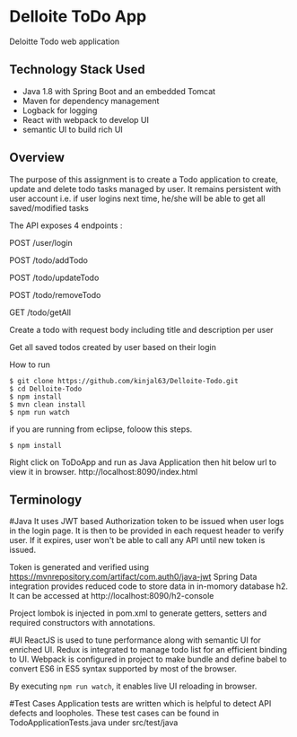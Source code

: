 # Delloite ToDo App
Deloitte Todo web application

## Technology Stack Used
* Java 1.8 with Spring Boot and an embedded Tomcat
* Maven for dependency management
* Logback for logging
* React with webpack to develop UI
* semantic UI to build rich UI

## Overview
The purpose of this assignment is to create a Todo application to create, update and delete todo tasks managed by user.
It remains persistent with user account i.e. if user logins next time, he/she will be able to get all saved/modified tasks

The API exposes 4 endpoints :

POST /user/login

POST /todo/addTodo

POST /todo/updateTodo

POST /todo/removeTodo

GET /todo/getAll

Create a todo with request body including title and description per user

Get all saved todos created by user based on their login

How to run
```
$ git clone https://github.com/kinjal63/Delloite-Todo.git
$ cd Delloite-Todo
$ npm install
$ mvn clean install
$ npm run watch
```

if you are running from eclipse, foloow this steps.
```
$ npm install
```
Right click on ToDoApp and run as Java Application then hit below url to view it in browser.
http://localhost:8090/index.html

## Terminology
#Java
It uses JWT based Authorization token to be issued when user logs in the login page. It is then to be provided in each request header to verify user. If it expires, user won't be able to call any API until new token is issued.

Token is generated and verified using https://mvnrepository.com/artifact/com.auth0/java-jwt
Spring Data integration provides reduced code to store data in in-momory database h2. It can be accessed at http://localhost:8090/h2-console

Project lombok is injected in pom.xml to generate getters, setters and required constructors with annotations.

#UI
ReactJS is used to tune performance along with semantic UI for enriched UI.
Redux is integrated to manage todo list for an efficient binding to UI.
Webpack is configured in project to make bundle and define babel to convert ES6 in ES5 syntax supported by most of the browser.

By executing `npm run watch`, it enables live UI reloading in browser.

#Test Cases
Application tests are written which is helpful to detect API defects and loopholes. These test cases can be found in TodoApplicationTests.java under src/test/java

